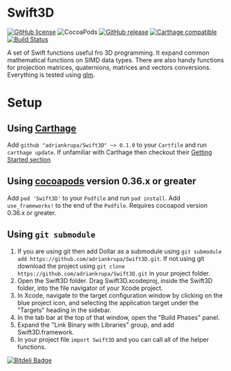 # Swift3D
[![GitHub license](https://img.shields.io/badge/license-MIT-lightgrey.svg)](https://raw.githubusercontent.com/adriankrupa/Swift3D/master/LICENSE)
![CocoaPods](https://img.shields.io/cocoapods/v/Swift3D.svg)
[![GitHub release](https://img.shields.io/github/release/adriankrupa/Swift3D.svg)](https://github.com/adriankrupa/Swift3D/releases)
[![Carthage compatible](https://img.shields.io/badge/Carthage-compatible-4BC51D.svg?style=flat)](https://github.com/Carthage/Carthage)
[![Build Status](https://travis-ci.org/adriankrupa/swift3D.svg?branch=master)](https://travis-ci.org/adriankrupa/swift3D)

A set of Swift functions useful fro 3D programming. It expand common mathematical functions on SIMD data types. There are also handy functions for projection matrices, quaternions, matrices and vectors conversions. Everything is tested using [glm](https://github.com/g-truc/glm).


# Setup #

## Using [Carthage](https://github.com/Carthage/Carthage)

Add `github "adriankrupa/Swift3D" ~> 0.1.0` to your `Cartfile` and run `carthage update`. If unfamiliar with Carthage then checkout their [Getting Started section](https://github.com/Carthage/Carthage#getting-started)

## Using [cocoapods](http://cocoapods.org/) version 0.36.x or greater

Add `pod 'Swift3D'` to your `Podfile` and run `pod install`. Add `use_frameworks!` to the end of the `Podfile`. Requires cocoapod version 0.36.x or greater.

## Using `git submodule`

1. If you are using git then add Dollar as a submodule using `git submodule add https://github.com/adriankrupa/Swift3D.git`. If not using git download the project using `git clone https://github.com/adriankrupa/Swift3D.git` in your project folder.
2. Open the Swift3D folder. Drag Swift3D.xcodeproj, inside the Swift3D folder, into the file navigator of your Xcode project.
3. In Xcode, navigate to the target configuration window by clicking on the blue project icon, and selecting the application target under the "Targets" heading in the sidebar.
4. In the tab bar at the top of that window, open the "Build Phases" panel.
5. Expand the "Link Binary with Libraries" group, and add Swift3D.framework.
6. In your project file `import Swift3D` and you can call all of the helper functions.

[![Bitdeli Badge](https://d2weczhvl823v0.cloudfront.net/adriankrupa/swift3d/trend.png)](https://bitdeli.com/free "Bitdeli Badge")

